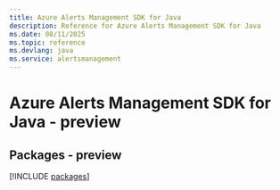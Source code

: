 ```yaml
---
title: Azure Alerts Management SDK for Java
description: Reference for Azure Alerts Management SDK for Java
ms.date: 08/11/2025
ms.topic: reference
ms.devlang: java
ms.service: alertsmanagement
---
```

# Azure Alerts Management SDK for Java - preview
## Packages - preview
[!INCLUDE [packages](alerts-management-index.md)]